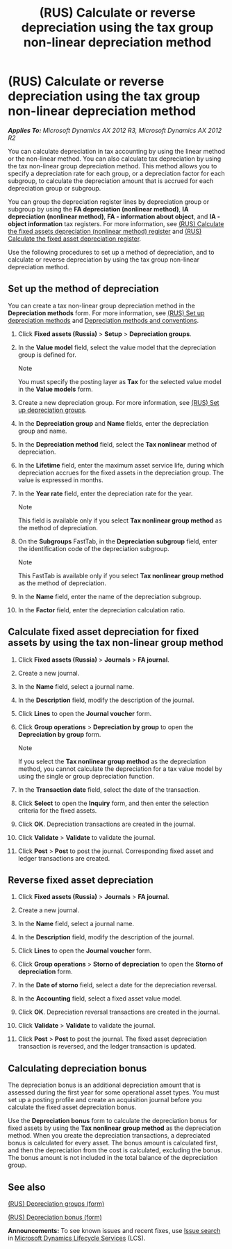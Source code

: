 ﻿---
title: (RUS) Calculate or reverse depreciation using the tax group non-linear depreciation method
TOCTitle: (RUS) Calculate or reverse depreciation using the tax group non-linear depreciation method
ms:assetid: 97d2003e-8b7f-4e3d-a49a-dda918ef3202
ms:mtpsurl: https://technet.microsoft.com/en-us/library/JJ863540(v=AX.60)
ms:contentKeyID: 50395341
ms.date: 04/18/2014
mtps_version: v=AX.60
---

# (RUS) Calculate or reverse depreciation using the tax group non-linear depreciation method 


_**Applies To:** Microsoft Dynamics AX 2012 R3, Microsoft Dynamics AX 2012 R2_

You can calculate depreciation in tax accounting by using the linear method or the non-linear method. You can also calculate tax depreciation by using the tax non-linear group depreciation method. This method allows you to specify a depreciation rate for each group, or a depreciation factor for each subgroup, to calculate the depreciation amount that is accrued for each depreciation group or subgroup.

You can group the depreciation register lines by depreciation group or subgroup by using the **FA depreciation (nonlinear method)**, **IA depreciation (nonlinear method)**, **FA - information about object**, and **IA - object information** tax registers. For more information, see [(RUS) Calculate the fixed assets depreciation (nonlinear method) register](rus-calculate-the-fixed-assets-depreciation-nonlinear-method-register.md) and [(RUS) Calculate the fixed asset depreciation register](rus-calculate-the-fixed-asset-depreciation-register.md).

Use the following procedures to set up a method of depreciation, and to calculate or reverse depreciation by using the tax group non-linear depreciation method.

## Set up the method of depreciation

You can create a tax non-linear group depreciation method in the **Depreciation methods** form. For more information, see [(RUS) Set up depreciation methods](rus-set-up-depreciation-methods.md) and [Depreciation methods and conventions](depreciation-methods-and-conventions.md).

1.  Click **Fixed assets (Russia)** \> **Setup** \> **Depreciation groups**.

2.  In the **Value model** field, select the value model that the depreciation group is defined for.
    

    > [!NOTE]
    > <P>You must specify the posting layer as <STRONG>Tax</STRONG> for the selected value model in the <STRONG>Value models</STRONG> form.</P>



3.  Create a new depreciation group. For more information, see [(RUS) Set up depreciation groups](rus-set-up-depreciation-groups.md).

4.  In the **Depreciation group** and **Name** fields, enter the depreciation group and name.

5.  In the **Depreciation method** field, select the **Tax nonlinear** method of depreciation.

6.  In the **Lifetime** field, enter the maximum asset service life, during which depreciation accrues for the fixed assets in the depreciation group. The value is expressed in months.

7.  In the **Year rate** field, enter the depreciation rate for the year.
    

    > [!NOTE]
    > <P>This field is available only if you select <STRONG>Tax nonlinear group method</STRONG> as the method of depreciation.</P>



8.  On the **Subgroups** FastTab, in the **Depreciation subgroup** field, enter the identification code of the depreciation subgroup.
    

    > [!NOTE]
    > <P>This FastTab is available only if you select <STRONG>Tax nonlinear group method</STRONG> as the method of depreciation.</P>



9.  In the **Name** field, enter the name of the depreciation subgroup.

10. In the **Factor** field, enter the depreciation calculation ratio.

## Calculate fixed asset depreciation for fixed assets by using the tax non-linear group method

1.  Click **Fixed assets (Russia)** \> **Journals** \> **FA journal**.

2.  Create a new journal.

3.  In the **Name** field, select a journal name.

4.  In the **Description** field, modify the description of the journal.

5.  Click **Lines** to open the **Journal voucher** form.

6.  Click **Group operations** \> **Depreciation by group** to open the **Depreciation by group** form.
    

    > [!NOTE]
    > <P>If you select the <STRONG>Tax nonlinear group method</STRONG> as the depreciation method, you cannot calculate the depreciation for a tax value model by using the single or group depreciation function.</P>



7.  In the **Transaction date** field, select the date of the transaction.

8.  Click **Select** to open the **Inquiry** form, and then enter the selection criteria for the fixed assets.

9.  Click **OK**. Depreciation transactions are created in the journal.

10. Click **Validate** \> **Validate** to validate the journal.

11. Click **Post** \> **Post** to post the journal. Corresponding fixed asset and ledger transactions are created.

## Reverse fixed asset depreciation

1.  Click **Fixed assets (Russia)** \> **Journals** \> **FA journal**.

2.  Create a new journal.

3.  In the **Name** field, select a journal name.

4.  In the **Description** field, modify the description of the journal.

5.  Click **Lines** to open the **Journal voucher** form.

6.  Click **Group operations** \> **Storno of depreciation** to open the **Storno of depreciation** form.

7.  In the **Date of storno** field, select a date for the depreciation reversal.

8.  In the **Accounting** field, select a fixed asset value model.

9.  Click **OK**. Depreciation reversal transactions are created in the journal.

10. Click **Validate** \> **Validate** to validate the journal.

11. Click **Post** \> **Post** to post the journal. The fixed asset depreciation transaction is reversed, and the ledger transaction is updated.

## Calculating depreciation bonus

The depreciation bonus is an additional depreciation amount that is assessed during the first year for some operational asset types. You must set up a posting profile and create an acquisition journal before you calculate the fixed asset depreciation bonus.

Use the **Depreciation bonus** form to calculate the depreciation bonus for fixed assets by using the **Tax nonlinear group method** as the depreciation method. When you create the depreciation transactions, a depreciated bonus is calculated for every asset. The bonus amount is calculated first, and then the depreciation from the cost is calculated, excluding the bonus. The bonus amount is not included in the total balance of the depreciation group.

## See also

[(RUS) Depreciation groups (form)](https://technet.microsoft.com/en-us/library/jj678328\(v=ax.60\))

[(RUS) Depreciation bonus (form)](https://technet.microsoft.com/en-us/library/jj853230\(v=ax.60\))

  
**Announcements:** To see known issues and recent fixes, use [Issue search](http://go.microsoft.com/fwlink/?linkid=389258) in [Microsoft Dynamics Lifecycle Services](http://go.microsoft.com/fwlink/?linkid=306505) (LCS).

